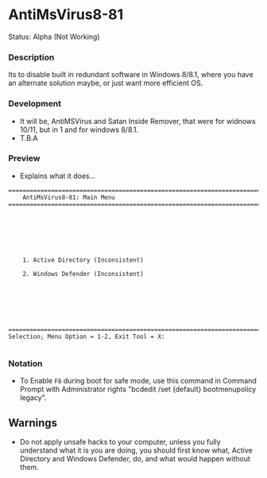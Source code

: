 # AntiMsVirus8-81
Status: Alpha (Not Working)

### Description
Its to disable built in redundant software in Windows 8/8.1, where you have an alternate solution maybe, or just want more efficient OS.

### Development
- It will be, AntiMSVirus and Satan Inside Remover, that were for widnows 10/11, but in 1 and for windows 8/8.1.
- T.B.A

### Preview
- Explains what it does...
```
===============================================================================
    AntiMsVirus8-81: Main Menu
===============================================================================







    1. Active Directory (Inconsistent)

    2. Windows Defender (Inconsistent)







===============================================================================
Selection; Menu Option = 1-2, Exit Tool = X:


```

### Notation
- To Enable `F8` during boot for safe mode, use this command in Command Prompt with Administrator rights "bcdedit /set {default} bootmenupolicy legacy".


## Warnings
- Do not apply unsafe hacks to your computer, unless you fully understand what it is you are doing, you should first know what, Active Directory and Windows Defender, do, and what would happen without them.
